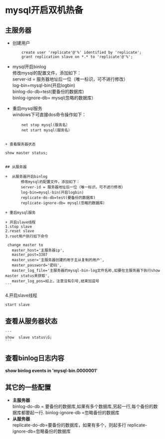 # mysql开启双机热备  
## 主服务器  
+ 创建用户  
    ```  
        create user 'replicate'@'%' identified by 'replicate';
        grant replication slave on *.* to 'replicate'@'%';
    ```
+ mysql开启binlog    
     修改mysql的配置文件，添加如下：  
     server-id = 服务器地址后一位（唯一标识，可不进行修改）  
     log-bin=mysql-bin(开启logbin)   
     binlog-do-db=test(要备份的数据库)  
     binlog-ignore-db= mysql(忽略的数据库）  
+ 重启mysql服务  
  windows下可直接dos命令操作如下：
  
  ```
      net stop mysql(服务名）
      net start mysql(服务名）
  ```
```
  
+ 查看服务器状态  
```
    show master status;
  ```
  
## 从服务器  

+  从服务器开启binlog  
         修改mysql的配置文件，添加如下：  
         server-id = 服务器地址后一位（唯一标识，可不进行修改）  
         log-bin=mysql-bin(开启logbin)    
         replicate-do-db=test(要备份的数据库)    
         replicate-ignore-db= mysql(忽略的数据库）   
     
+ 重启mysql服务  

+ 开启slave线程
  1.stop slave  
  2.reset slave  
  3.root用户执行如下命令  
  
  ```
~~~mysql
 change master to
   master_host='主服务器ip',
   master_post=3307
   master_user='主服务器创建的用于主从复制的用户',
   master_password='密码',
   master_log_file='主服务器的mysql-bin-log文件名称,如要在主服务器下执行show master status来获取',
   master_log_pos=如上，注意没有引号,结束加逗号
```
~~~

  4.开启slave线程

   ```mysq
  start slave
   ```

  

## 查看从服务器状态  

    ```
    show  slave status\G;
    ```
## 查看binlog日志内容  
**show binlog events in 'mysql-bin.0000001'**
##  其它的一些配置  
+ **主服务器**  
    binlog-do-db = 要备份的数据库,如果有多个数据库,另起一行,每个备份的数据库都要起一行.
    binlog-ignore-db =忽略备份的数据库
+ **从服务器**  
    replicate-do-db=要备份的数据库，如果有多个，则起多行
    replicate-ignore-db=忽略备份的数据库
    

